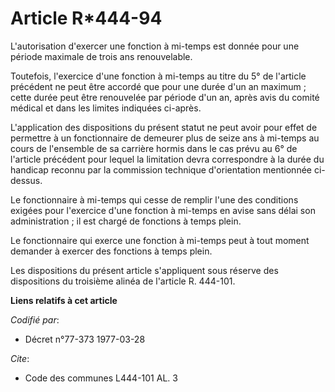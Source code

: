 # Article R*444-94

L'autorisation d'exercer une fonction à mi-temps est donnée pour une période maximale de trois ans renouvelable.

Toutefois, l'exercice d'une fonction à mi-temps au titre du 5° de l'article précédent ne peut être accordé que pour une durée
d'un an maximum ; cette durée peut être renouvelée par période d'un an, après avis du comité médical et dans les limites
indiquées ci-après.

L'application des dispositions du présent statut ne peut avoir pour effet de permettre à un fonctionnaire de demeurer plus de
seize ans à mi-temps au cours de l'ensemble de sa carrière hormis dans le cas prévu au 6° de l'article précédent pour lequel
la limitation devra correspondre à la durée du handicap reconnu par la commission technique d'orientation mentionnée ci-
dessus.

Le fonctionnaire à mi-temps qui cesse de remplir l'une des conditions exigées pour l'exercice d'une fonction à mi-temps en
avise sans délai son administration ; il est chargé de fonctions à temps plein.

Le fonctionnaire qui exerce une fonction à mi-temps peut à tout moment demander à exercer des fonctions à temps plein.

Les dispositions du présent article s'appliquent sous réserve des dispositions du troisième alinéa de l'article R. 444-101.

**Liens relatifs à cet article**

_Codifié par_:

  - Décret n°77-373 1977-03-28

_Cite_:

  - Code des communes L444-101 AL. 3
